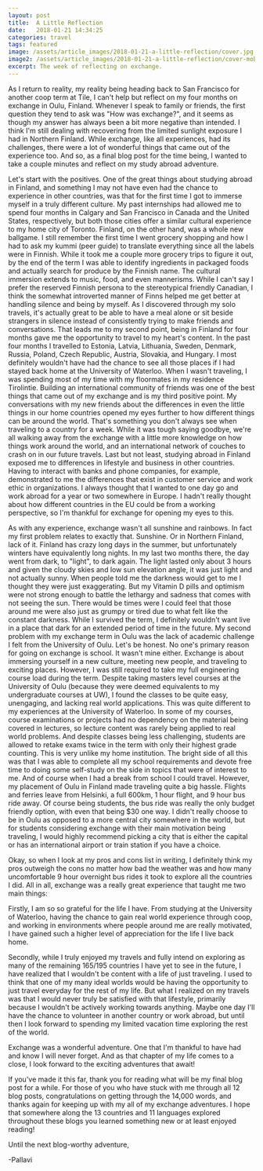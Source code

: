 ```yaml
---
layout: post
title:  A Little Reflection
date:   2018-01-21 14:34:25
categories: travel
tags: featured
image: /assets/article_images/2018-01-21-a-little-reflection/cover.jpg
image2: /assets/article_images/2018-01-21-a-little-reflection/cover-mobile.jpg
excerpt: The week of reflecting on exchange.
---
```


As I return to reality, my reality being heading back to San Francisco for another coop term at Tile, I can't help but reflect on my four months on exchange in Oulu, Finland. Whenever I speak to family or friends, the first question they tend to ask was "How was exchange?", and it seems as though my answer has always been a bit more negative than intended. I think I'm still dealing with recovering from the limited sunlight exposure I had in Northern Finland. While exchange, like all experiences, had its challenges, there were a lot of wonderful things that came out of the experience too. And so, as a final blog post for the time being, I wanted to take a couple minutes and reflect on my study abroad adventure.

Let's start with the positives. One of the great things about studying abroad in Finland, and something I may not have even had the chance to experience in other countries, was that for the first time I got to immerse myself in a truly different culture. My past internships had allowed me to spend four months in Calgary and San Francisco in Canada and the United States, respectively, but both those cities offer a similar cultural experience to my home city of Toronto. Finland, on the other hand, was a whole new ballgame. I still remember the first time I went grocery shopping and how I had to ask my kummi (peer guide) to translate everything since all the labels were in Finnish. While it took me a couple more grocery trips to figure it out, by the end of the term I was able to identify ingredients in packaged foods and actually search for produce by the Finnish name. The cultural immersion extends to music, food, and even mannerisms. While I can't say I prefer the reserved Finnish persona to the stereotypical friendly Canadian, I think the somewhat introverted manner of Finns helped me get better at handling silence and being by myself. As I discovered through my solo travels, it's actually great to be able to have a meal alone or sit beside strangers in silence instead of consistently trying to make friends and conversations. That leads me to my second point, being in Finland for four months gave me the opportunity to travel to my heart's content. In the past four months I travelled to Estonia, Latvia, Lithuania, Sweden, Denmark, Russia, Poland, Czech Republic, Austria, Slovakia, and Hungary. I most definitely wouldn't have had the chance to see all those places if I had stayed back home at the University of Waterloo. When I wasn't traveling, I was spending most of my time with my floormates in my residence Tirolintie. Building an international community of friends was one of the best things that came out of my exchange and is my third positive point. My conversations with my new friends about the differences in even the little things in our home countries opened my eyes further to how different things can be around the world. That's something you don't always see when traveling to a country for a week. While it was tough saying goodbye, we're all walking away from the exchange with a little more knowledge on how things work around the world, and an international network of couches to crash on in our future travels. Last but not least, studying abroad in Finland exposed me to differences in lifestyle and business in other countries. Having to interact with banks and phone companies, for example, demonstrated to me the differences that exist in customer service and work ethic in organizations. I always thought that I wanted to one day go and work abroad for a year or two somewhere in Europe. I hadn't really thought about how different countries in the EU could be from a working perspective, so I'm thankful for exchange for opening my eyes to this.

As with any experience, exchange wasn't all sunshine and rainbows. In fact my first problem relates to exactly that. Sunshine. Or in Northern Finland, lack of it. Finland has crazy long days in the summer, but unfortunately winters have equivalently long nights. In my last two months there, the day went from dark, to "light", to dark again. The light lasted only about 3 hours and given the cloudy skies and low sun elevation angle, it was just light and not actually sunny. When people told me the darkness would get to me I thought they were just exaggerating. But my Vitamin D pills and optimism were not strong enough to battle the lethargy and sadness that comes with not seeing the sun. There would be times were I could feel that those around me were also just as grumpy or tired due to what felt like the constant darkness. While I survived the term, I definitely wouldn't want live in a place that dark for an extended period of time in the future. My second problem with my exchange term in Oulu was the lack of academic challenge I felt from the University of Oulu. Let's be honest. No one's primary reason for going on exchange is school. It wasn't mine either. Exchange is about immersing yourself in a new culture, meeting new people, and traveling to exciting places. However, I was still required to take my full engineering course load during the term. Despite taking masters level courses at the University of Oulu (because they were deemed equivalents to my undergraduate courses at UW), I found the classes to be quite easy, unengaging, and lacking real world applications. This was quite different to my experiences at the University of Waterloo. In some of my courses, course examinations or projects had no dependency on the material being covered in lectures, so lecture content was rarely being applied to real world problems. And despite classes being less challenging, students are allowed to retake exams twice in the term with only their highest grade counting. This is very unlike my home institution. The bright side of all this was that I was able to complete all my school requirements and devote free time to doing some self-study on the side in topics that were of interest to me. And of course when I had a break from school I could travel. However, my placement of Oulu in Finland made traveling quite a big hassle. Flights and ferries leave from Helsinki, a full 600km, 1 hour flight, and 9 hour bus ride away. Of course being students, the bus ride was really the only budget friendly option, with even that being $30 one way. I didn't really choose to be in Oulu as opposed to a more central city somewhere in the world, but for students considering exchange with their main motivation being traveling, I would highly recommend picking a city that is either the capital or has an international airport or train station if you have a choice.

Okay, so when I look at my pros and cons list in writing, I definitely think my pros outweigh the cons no matter how bad the weather was and how many uncomfortable 9 hour overnight bus rides it took to explore all the countries I did. All in all, exchange was a really great experience that taught me two main things:

Firstly, I am so so grateful for the life I have. From studying at the University of Waterloo, having the chance to gain real world experience through coop, and working in environments where people around me are really motivated, I have gained such a higher level of appreciation for the life I live back home.

Secondly, while I truly enjoyed my travels and fully intend on exploring as many of the remaining 165/195 countries I have yet to see in the future, I have realized that I wouldn't be content with a life of just traveling. I used to think that one of my many ideal worlds would be having the opportunity to just travel everyday for the rest of my life. But what I realized on my travels was that I would never truly be satisfied with that lifestyle, primarily because I wouldn't be actively working towards anything. Maybe one day I'll have the chance to volunteer in another country or work abroad, but until then I look forward to spending my limited vacation time exploring the rest of the world.

Exchange was a wonderful adventure. One that I'm thankful to have had and know I will never forget. And as that chapter of my life comes to a close, I look forward to the exciting adventures that await!

If you've made it this far, thank you for reading what will be my final blog post for a while. For those of you who have stuck with me through all 12 blog posts, congratulations on getting through the 14,000 words, and thanks again for keeping up with my all of my exchange adventures. I hope that somewhere along the 13 countries and 11 languages explored throughout these blogs you learned something new or at least enjoyed reading!

Until the next blog-worthy adventure,

-Pallavi
